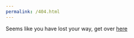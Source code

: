```yaml
---
permalink: /404.html
---
```

Seems like you have lost your way, get over [here](https://pdfview.github.io/)